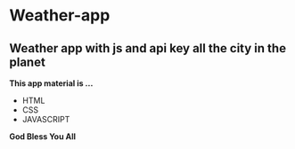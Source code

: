 # Weather-app
<h2>Weather app with js and api key all the city in the planet </h2>
<b>This app material is ...</b>
<ul>
<li>HTML</li>
<li>CSS</li>
<li>JAVASCRIPT</li>
</ul>
<b>God Bless You All</b>
